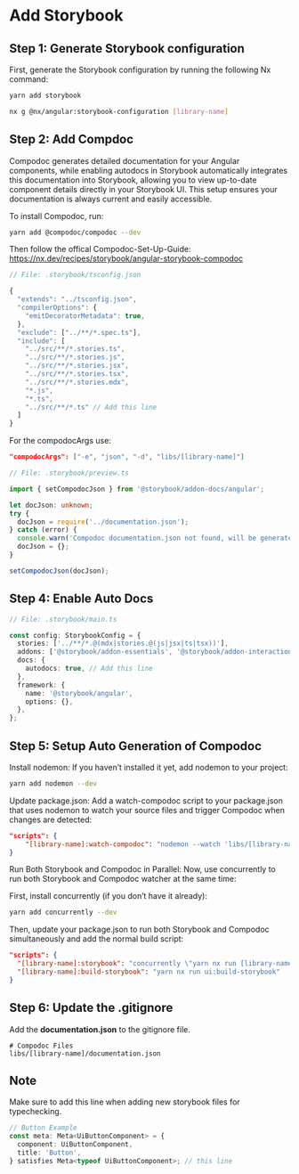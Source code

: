 # Add Storybook

## Step 1: Generate Storybook configuration

First, generate the Storybook configuration by running the following Nx command:

```bash
yarn add storybook

nx g @nx/angular:storybook-configuration [library-name]
```

## Step 2: Add Compdoc

Compodoc generates detailed documentation for your Angular components, while enabling autodocs in Storybook automatically integrates this documentation into Storybook, allowing you to view up-to-date component details directly in your Storybook UI. This setup ensures your documentation is always current and easily accessible.

To install Compodoc, run:

```bash
yarn add @compodoc/compodoc --dev
```

Then follow the offical Compodoc-Set-Up-Guide:
https://nx.dev/recipes/storybook/angular-storybook-compodoc

```ts
// File: .storybook/tsconfig.json

{
  "extends": "../tsconfig.json",
  "compilerOptions": {
    "emitDecoratorMetadata": true,
  },
  "exclude": ["../**/*.spec.ts"],
  "include": [
    "../src/**/*.stories.ts",
    "../src/**/*.stories.js",
    "../src/**/*.stories.jsx",
    "../src/**/*.stories.tsx",
    "../src/**/*.stories.mdx",
    "*.js",
    "*.ts",
    "../src/**/*.ts" // Add this line
  ]
}
```

For the compodocArgs use:

```json
"compodocArgs": ["-e", "json", "-d", "libs/[library-name]"]
```

```ts
// File: .storybook/preview.ts

import { setCompodocJson } from '@storybook/addon-docs/angular';

let docJson: unknown;
try {
  docJson = require('../documentation.json');
} catch (error) {
  console.warn('Compodoc documentation.json not found, will be generated at runtime.');
  docJson = {};
}

setCompodocJson(docJson);
```

## Step 4: Enable Auto Docs

```ts
// File: .storybook/main.ts

const config: StorybookConfig = {
  stories: ['../**/*.@(mdx|stories.@(js|jsx|ts|tsx))'],
  addons: ['@storybook/addon-essentials', '@storybook/addon-interactions'],
  docs: {
    autodocs: true, // Add this line
  },
  framework: {
    name: '@storybook/angular',
    options: {},
  },
};
```

## Step 5: Setup Auto Generation of Compodoc

Install nodemon: If you haven’t installed it yet, add nodemon to your project:

```bash
yarn add nodemon --dev
```

Update package.json: Add a watch-compodoc script to your package.json that uses nodemon to watch your source files and trigger Compodoc when changes are detected:

```json
"scripts": {
    "[library-name]:watch-compodoc": "nodemon --watch 'libs/[library-name]/src/**/*.ts' --exec 'npx compodoc -p libs/[library-name]/tsconfig.json -e json -d libs/[library-name]' --ext ts"
}
```

Run Both Storybook and Compodoc in Parallel: Now, use concurrently to run both Storybook and Compodoc watcher at the same time:

First, install concurrently (if you don’t have it already):

```bash
yarn add concurrently --dev
```

Then, update your package.json to run both Storybook and Compodoc simultaneously and add the normal build script:

```json
"scripts": {
  "[library-name]:storybook": "concurrently \"yarn nx run [library-name]:storybook\" \"yarn [library-name]:watch-compodoc\"",
  "[library-name]:build-storybook": "yarn nx run ui:build-storybook"
}
```

## Step 6: Update the .gitignore

Add the **documentation.json** to the gitignore file.

```.gitignore
# Compodoc Files
libs/[library-name]/documentation.json
```

## Note

Make sure to add this line when adding new storybook files for typechecking.

```ts
// Button Example
const meta: Meta<UiButtonComponent> = {
  component: UiButtonComponent,
  title: 'Button',
} satisfies Meta<typeof UiButtonComponent>; // this line
```
